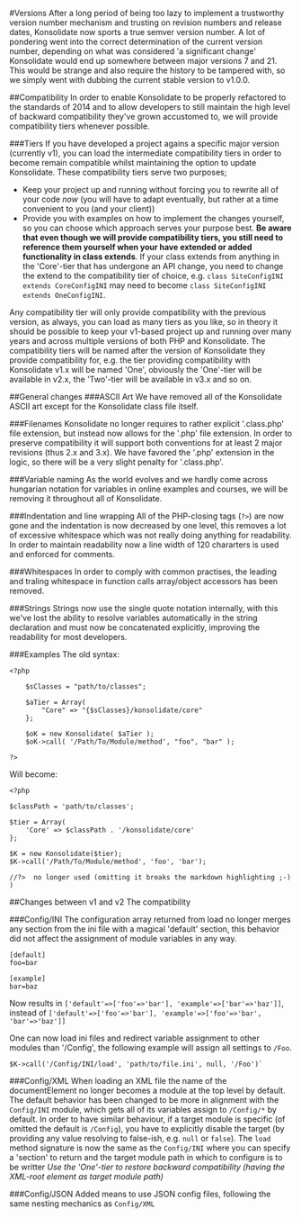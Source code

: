 #Versions
After a long period of being too lazy to implement a trustworthy version number mechanism and trusting on revision numbers and release dates, Konsolidate now sports a true semver version number.
A lot of pondering went into the correct determination of the current version number, depending on what was considered 'a significant change' Konsolidate would end up somewhere between major versions 7 and 21. This would be strange and also require the history to be tampered with, so we simply went with dubbing the current stable version to v1.0.0.

##Compatibility
In order to enable Konsolidate to be properly refactored to the standards of 2014 and to allow developers to still maintain the high level of backward compatibility they've grown accustomed to, we will provide compatibility tiers whenever possible.

###Tiers
If you have developed a project agains a specific major version (currently v1), you can load the intermediate compatibility tiers in order to become remain compatible whilst maintaining the option to update Konsolidate.
These compatibility tiers serve two purposes;
- Keep your project up and running without forcing you to rewrite all of your code _now_ (you will have to adapt eventually, but rather at a time convenient to you (and your client))
- Provide you with examples on how to implement the changes yourself, so you can choose which approach serves your purpose best.
__Be aware that even though we will provide compatibility tiers, you still need to reference them yourself when your have extended or added functionality in class extends__. If your class extends from anything in the 'Core'-tier that has undergone an API change, you need to change the extend to the compatibility tier of choice, e.g.
`class SiteConfigINI extends CoreConfigINI` may need to become `class SiteConfigINI extends OneConfigINI`.

Any compatibility tier will only provide compatibility with the previous version, as always, you can load as many tiers as you like, so in theory it should be possible to keep your v1-based project up and running over many years and across multiple versions of both PHP and Konsolidate. The compatibility tiers will be named after the version of Konsolidate they provide compatibility for, e.g. the tier providing compatibility with Konsolidate v1.x will be named 'One', obviously the 'One'-tier will be available in v2.x, the 'Two'-tier will be available in v3.x and so on.


##General changes
###ASCII Art
We have removed all of the Konsolidate ASCII art except for the Konsolidate class file itself.

###Filenames
Konsolidate no longer requires to rather explicit '.class.php' file extension, but instead now allows for the '.php' file extension. In order to preserve compatibility it will support both conventions for at least 2 major revisions (thus 2.x and 3.x). We have favored the '.php' extension in the logic, so there will be a very slight penalty for '.class.php'.

###Variable naming
As the world evolves and we hardly come across hungarian notation for variables in online examples and courses, we will be removing it throughout all of Konsolidate.

###Indentation and line wrapping
All of the PHP-closing tags (`?>`) are now gone and the indentation is now decreased by one level, this removes a lot of excessive whitespace which was not really doing anything for readability.
In order to maintain readability now a line width of 120 chararters is used and enforced for comments.

###Whitespaces
In order to comply with common practises, the leading and traling whitespace in function calls array/object accessors has been removed.

###Strings
Strings now use the single quote notation internally, with this we've lost the ability to resolve variables automatically in the string declaration and must now be concatenated explicitly, improving the readability for most developers.

###Examples
The old syntax:
```language-php
<?php

	$sClasses = "path/to/classes";

	$aTier = Array(
		"Core" => "{$sClasses}/konsolidate/core"
	};

	$oK = new Konsolidate( $aTier );
	$oK->call( '/Path/To/Module/method', "foo", "bar" );

?>
```

Will become:
```language-php
<?php

$classPath = 'path/to/classes';

$tier = Array(
	'Core' => $classPath . '/konsolidate/core'
};

$K = new Konsolidate($tier);
$K->call('/Path/To/Module/method', 'foo', 'bar');

//?>  no longer used (omitting it breaks the markdown highlighting ;-) )
```

##Changes between v1 and v2
The compatibility

###Config/INI
The configuration array returned from load no longer merges any section from the ini file with a magical 'default' section, this behavior did not affect the assignment of module variables in any way.
```language-ini
[default]
foo=bar

[example]
bar=baz
```
Now results in `['default'=>['foo'=>'bar'], 'example'=>['bar'=>'baz']]`, instead of
`['default'=>['foo'=>'bar'], 'example'=>['foo'=>'bar', 'bar'=>'baz']]`

One can now load ini files and redirect variable assignment to other modules than '/Config', the following example will assign all settings to `/Foo`.
```language-php
$K->call('/Config/INI/load', 'path/to/file.ini', null, '/Foo')`
```

###Config/XML
When loading an XML file the name of the documentElement no longer becomes a module at the top level by default. The default behavior has been changed to be more in alignment with the `Config/INI` module, which gets all of its variables assign to `/Config/*` by default. In order to have similar behaviour, if a target module is specific (of omitted the default is `/Config`), you have to explicitly disable the target (by providing any value resolving to false-ish, e.g. `null` or `false`).
The `load` method signature is now the same as the `Config/INI` where you can specify a 'section' to return and the target module path in which to configure is to be writter
_Use the 'One'-tier to restore backward compatibility (having the XML-root element as target module path)_

###Config/JSON
Added means to use JSON config files, following the same nesting mechanics as `Config/XML`

